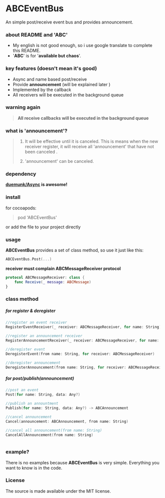 # ABCEventBus
An simple post/receive event bus and provides announcement.  

### about README and  'ABC'
- My english is not good enough, so i use google translate to complete this README.  
- '**ABC**' is for '**available but chaos**'.  

### key features (doesn't mean it's good)  
- Async and name based post/receive  
- Provide **announcement** (will be explained later )  
- Implemented by the callback  
- All receivers will be executed in the background queue  

### warning again
>**All receive callbacks will be executed in the background queue**

### what is 'announcement'?
>1. It will be effective until it is canceled.
>This is means when the new receiver register, 
>it will receive all 'announcement' that have not been canceled .
>  
>2. 'announcement' can be canceled.

### dependency  
**[duemunk/Async](https://github.com/duemunk/Async) is awesome!**  

### install  
for cocoapods:    
>pod 'ABCEventBus'
  
or add the file to your project directly 

### usage  
**ABCEventBus** provides a set of class method, so use it just like this:
```swift
ABCEventBus.Post(...)
```

**receiver must complain ABCMessageReceiver protocol**  
```swift
protocol ABCMessageReceiver: class {
    func Receive(_ message: ABCMessage)
}
```



### class method

##### for register & deregister  
```swift
//register an event receiver
RegisterEventReceiver(_ receiver: ABCMessageReceiver, for name: String)

//register an announcement receiver
RegisterAnnouncementReceiver(_ receiver: ABCMessageReceiver, for name: String)

//deregister event
DeregisterEvent(from name: String, for receiver: ABCMessageReceiver)

//deregister announcement
DeregisterAnnouncement(from name: String, for receiver: ABCMessageReceiver)

```


##### for post/publish(announcement)  
```swift
//post an event
Post(for name: String, data: Any?)

//publish an annountment
Publish(for name: String, data: Any?) -> ABCAnnouncement

//cancel announcement
Cancel(announcement: ABCAnnouncement, from name: String)

//cancel all announcement(from name: String)
CancelAllAnnouncement(from name: String)
 
```

### example?
There is no examples because **ABCEventBus** is very simple. 
Everything you want to know is in the code.

### License
The source is made available under the MIT license.


